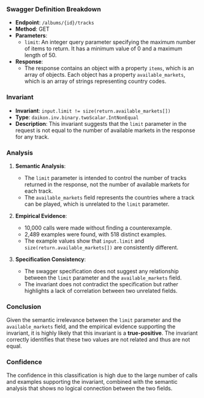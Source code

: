 ### Swagger Definition Breakdown

- **Endpoint**: `/albums/{id}/tracks`
- **Method**: GET
- **Parameters**:
  - `limit`: An integer query parameter specifying the maximum number of items to return. It has a minimum value of 0 and a maximum length of 50.
- **Response**:
  - The response contains an object with a property `items`, which is an array of objects. Each object has a property `available_markets`, which is an array of strings representing country codes.

### Invariant

- **Invariant**: `input.limit != size(return.available_markets[])`
- **Type**: `daikon.inv.binary.twoScalar.IntNonEqual`
- **Description**: This invariant suggests that the `limit` parameter in the request is not equal to the number of available markets in the response for any track.

### Analysis

1. **Semantic Analysis**:
   - The `limit` parameter is intended to control the number of tracks returned in the response, not the number of available markets for each track.
   - The `available_markets` field represents the countries where a track can be played, which is unrelated to the `limit` parameter.

2. **Empirical Evidence**:
   - 10,000 calls were made without finding a counterexample.
   - 2,489 examples were found, with 518 distinct examples.
   - The example values show that `input.limit` and `size(return.available_markets[])` are consistently different.

3. **Specification Consistency**:
   - The swagger specification does not suggest any relationship between the `limit` parameter and the `available_markets` field.
   - The invariant does not contradict the specification but rather highlights a lack of correlation between two unrelated fields.

### Conclusion

Given the semantic irrelevance between the `limit` parameter and the `available_markets` field, and the empirical evidence supporting the invariant, it is highly likely that this invariant is a **true-positive**. The invariant correctly identifies that these two values are not related and thus are not equal.

### Confidence

The confidence in this classification is high due to the large number of calls and examples supporting the invariant, combined with the semantic analysis that shows no logical connection between the two fields.

